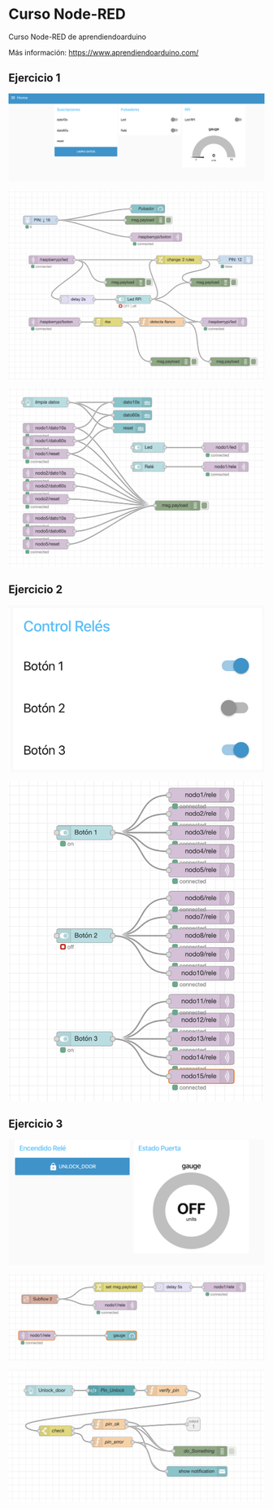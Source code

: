 # Curso Node-RED
Curso Node-RED de aprendiendoarduino

Más información: https://www.aprendiendoarduino.com/

## Ejercicio 1
![dashboard1](04-Ejercicio%20Final/Ejercicio_1/Dashboard_1.png)

![dashboard1](04-Ejercicio%20Final/Ejercicio_1/Ejercicio_1-1.png)

![dashboard1](04-Ejercicio%20Final/Ejercicio_1/Ejercicio_1-2.png)

## Ejercicio 2
![dashboard1](04-Ejercicio%20Final/Ejercicio_2/Dashboard_2.png)

![dashboard1](04-Ejercicio%20Final/Ejercicio_2/Ejercicio_2.png)

## Ejercicio 3
![dashboard1](04-Ejercicio%20Final/Ejercicio_3/Ejercicio_3.png)

![dashboard1](04-Ejercicio%20Final/Ejercicio_3/Ejercicio_3-flow.png)

![dashboard1](04-Ejercicio%20Final/Ejercicio_3/Ejercicio_3-subflow.png)
